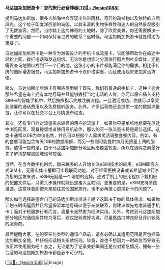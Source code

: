 **马达加斯加旅游卡：您的旅行必备神器[[TG💪+ @esim1088](https://t.me/s/esim1088)]**

提到马达加斯加，很多人脑海中会浮现出热带雨林、奇异的动植物以及独特的自然风光。这个位于印度洋西部的岛国，以其丰富的生物多样性和迷人的自然景观吸引了无数游客。然而，当你踏上这片神奇的土地时，除了欣赏美景，你还需要解决一个重要的问题——如何保持与世界的联系？这时候，马达加斯加旅游卡就显得尤为重要了。

马达加斯加旅游卡是一种专为游客设计的手机卡或流量卡，它能够帮助你在旅途中轻松上网、拨打电话和发送短信。无论你是想实时分享旅行照片到社交媒体，还是需要查询地图以找到下一个目的地，这张小小的卡片都能满足你的需求。相比于传统的国际漫游服务，马达加斯加旅游卡不仅价格实惠，而且使用起来更加灵活方便。

那么，马达加斯加旅游卡有哪些类型呢？首先，我们有普通的手机卡，这种卡适合那些希望在岛上拥有本地号码并且能够拨打当地电话的人群。你可以将它插入支持SIM卡的智能手机中，然后按照指示完成注册流程。一旦激活成功，你就可以享受到低廉的通话费用以及免费接听服务。此外，许多运营商还会提供一定的数据流量包，让你可以在社交平台上尽情发布动态。

其次，还有专门针对流量需求较高的用户的流量卡。如果你只是单纯地想要在旅途中浏览网页、观看视频或者使用导航软件，那么购买一张流量卡将是最佳选择。这类卡通常以GB为单位出售，并且可以根据个人需求灵活调整套餐内容。例如，有的套餐可能包含每天1GB的数据限额，而另一些则可能提供每月无限量上网的服务。值得一提的是，由于马达加斯加部分地区网络覆盖较差，所以在选购之前最好先了解清楚哪些区域信号较强。

当然，在当今数字化时代，越来越多的人开始关注eSIM技术的应用。eSIM即嵌入式SIM卡，无需实体卡槽即可实现联网功能。对于经常更换设备或者希望减少行李负担的朋友来说，eSIM无疑是一个理想的选择。通过手机上的应用程序下载相应的配置文件后，只需几步操作就能迅速接入互联网。更重要的是，eSIM支持多国漫游，这意味着即使未来前往其他国家旅行，也不必再担心更换新卡的问题了。

那么如何选择最适合自己的马达加斯加旅游卡呢？这取决于你的具体需求。如果你计划长时间逗留并且希望保留本地号码以便于亲友联系，则建议优先考虑普通手机卡；而对于短途旅行者而言，流量卡显然更为经济实用。另外，考虑到马达加斯加部分地区的通信条件较为落后，建议提前做好功课，尽量挑选口碑良好且评价较高的服务商。

最后提醒大家，在购买任何类型的通讯产品前，请务必确认其适用范围是否包括马达加斯加全境，并仔细阅读相关条款细则。毕竟，谁也不想因为一时疏忽而导致无法正常使用服务吧！总之，无论是为了记录美好瞬间还是应对紧急情况，拥有一张合适的马达加斯加旅游卡都是必不可少的。

[[TG💪+ @esim1088](https://t.me/s/esim1088) ![Image](https://i.postimg.cc/4NQfJmqS/Snipaste-2025-05-13-00-14-12.png)]